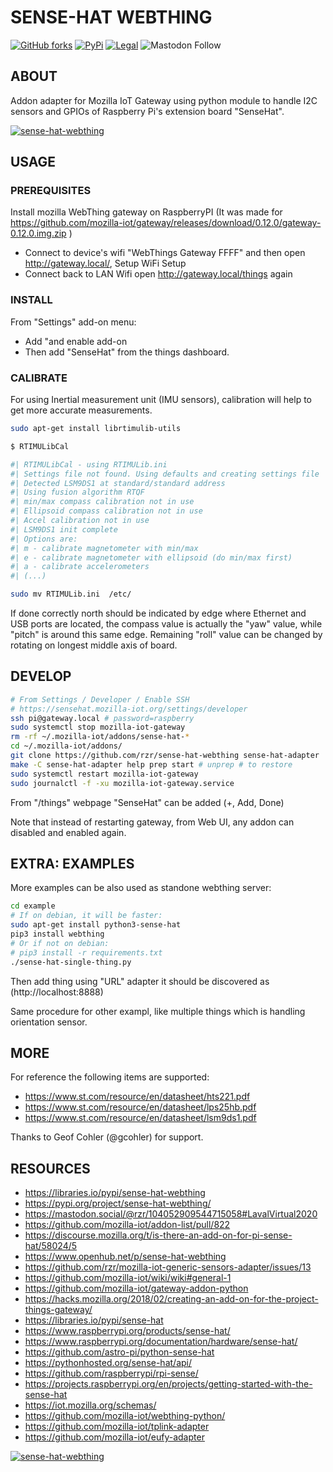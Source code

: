# SENSE-HAT WEBTHING #

[![GitHub forks](
https://img.shields.io/github/forks/rzr/sense-hat-webthing.svg?style=social&label=Fork&maxAge=2592000
)](
https://GitHub.com/rzr/sense-hat-webthing
)
[![PyPi](
https://img.shields.io/pypi/v/sense-hat-webthing.svg
)](
https://pypi.org/project/sense-hat-webthing/
)
[![Legal](
https://img.shields.io/badge/license-MPL--2.0-blue.svg
)](
https://github.com/rzr/sense-hat-webthing/blob/master/LICENSE
)
![Mastodon Follow](
https://img.shields.io/mastodon/follow/279303?domain=https%3A%2F%2Fmastodon.social&style=social
)

## ABOUT ##

Addon adapter for Mozilla IoT Gateway 
using python module to handle I2C sensors and GPIOs
of Raspberry Pi's extension board "SenseHat".

[![sense-hat-webthing](
https://repository-images.githubusercontent.com/259962704/e9f36600-92b5-11ea-9df7-c3e38c5af4dd#./file/sense-hat-adapter-0.0.5.png
)](
https://mastodon.social/@rzr/104143644945748115#:sensehat:
"sense-hat-webthing")

## USAGE ##

### PREREQUISITES ###

Install mozilla WebThing gateway on RaspberryPI (It was made for 
https://github.com/mozilla-iot/gateway/releases/download/0.12.0/gateway-0.12.0.img.zip
)

- Connect to device's wifi "WebThings Gateway FFFF" and then open http://gateway.local/,  Setup WiFi Setup
- Connect back to LAN Wifi open http://gateway.local/things again

### INSTALL ###

From "Settings" add-on menu:

- Add "and enable add-on
- Then add "SenseHat" from the things dashboard.

### CALIBRATE ###

For using Inertial measurement unit (IMU sensors),
calibration will help to get more accurate measurements.

```sh
sudo apt-get install librtimulib-utils

$ RTIMULibCal

#| RTIMULibCal - using RTIMULib.ini
#| Settings file not found. Using defaults and creating settings file
#| Detected LSM9DS1 at standard/standard address
#| Using fusion algorithm RTQF
#| min/max compass calibration not in use
#| Ellipsoid compass calibration not in use
#| Accel calibration not in use
#| LSM9DS1 init complete
#| Options are: 
#| m - calibrate magnetometer with min/max
#| e - calibrate magnetometer with ellipsoid (do min/max first)
#| a - calibrate accelerometers
#| (...)

sudo mv RTIMULib.ini  /etc/
```

If done correctly north should be indicated by edge where Ethernet and USB ports are located,
the compass value is actually the "yaw" value, while "pitch" is around this same edge.
Remaining "roll" value can be changed by rotating on longest middle axis of board.


## DEVELOP ##

```sh
# From Settings / Developer / Enable SSH
# https://sensehat.mozilla-iot.org/settings/developer
ssh pi@gateway.local # password=raspberry
sudo systemctl stop mozilla-iot-gateway
rm -rf ~/.mozilla-iot/addons/sense-hat-*
cd ~/.mozilla-iot/addons/
git clone https://github.com/rzr/sense-hat-webthing sense-hat-adapter
make -C sense-hat-adapter help prep start # unprep # to restore
sudo systemctl restart mozilla-iot-gateway
sudo journalctl -f -xu mozilla-iot-gateway.service
```

From "/things" webpage "SenseHat" can be added (+, Add, Done)

Note that instead of restarting gateway,
from Web UI, any addon can disabled and enabled again.

## EXTRA: EXAMPLES ##

More examples can be also used as standone webthing server:

```sh
cd example
# If on debian, it will be faster:
sudo apt-get install python3-sense-hat 
pip3 install webthing 
# Or if not on debian:
# pip3 install -r requirements.txt 
./sense-hat-single-thing.py
```

Then add thing using "URL" adapter it should be discovered as (http://localhost:8888)

Same procedure for other exampl, like multiple things which is handling orientation sensor.

## MORE ##

For reference the following items are supported:

- <https://www.st.com/resource/en/datasheet/hts221.pdf>
- <https://www.st.com/resource/en/datasheet/lps25hb.pdf>
- <https://www.st.com/resource/en/datasheet/lsm9ds1.pdf>

Thanks to Geof Cohler (@gcohler) for support.

## RESOURCES ##

- <https://libraries.io/pypi/sense-hat-webthing>
- <https://pypi.org/project/sense-hat-webthing/>
- <https://mastodon.social/@rzr/104052909544715058#LavalVirtual2020>
- <https://github.com/mozilla-iot/addon-list/pull/822>
- <https://discourse.mozilla.org/t/is-there-an-add-on-for-pi-sense-hat/58024/5>
- <https://www.openhub.net/p/sense-hat-webthing>
- <https://github.com/rzr/mozilla-iot-generic-sensors-adapter/issues/13>
- <https://github.com/mozilla-iot/wiki/wiki#general-1>
- <https://github.com/mozilla-iot/gateway-addon-python>
- <https://hacks.mozilla.org/2018/02/creating-an-add-on-for-the-project-things-gateway/>
- <https://libraries.io/pypi/sense-hat>
- <https://www.raspberrypi.org/products/sense-hat/>
- <https://www.raspberrypi.org/documentation/hardware/sense-hat/>
- <https://github.com/astro-pi/python-sense-hat>
- <https://pythonhosted.org/sense-hat/api/>
- <https://github.com/raspberrypi/rpi-sense/>
- <https://projects.raspberrypi.org/en/projects/getting-started-with-the-sense-hat>
- <https://iot.mozilla.org/schemas/>
- <https://github.com/mozilla-iot/webthing-python/>
- <https://github.com/mozilla-iot/tplink-adapter>
- <https://github.com/mozilla-iot/eufy-adapter>

[![sense-hat-webthing](
https://files.mastodon.social/media_attachments/files/027/879/770/small/2711ddf5ac31f8bf.jpeg#./file/sense-hat-webthing.jpg
)](
https://mastodon.social/@rzr/104052909544715058#LavalVirtual2020
"sense-hat-webthing")

